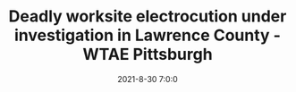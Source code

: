 ---
"title": "Deadly worksite electrocution under investigation in Lawrence County - WTAE Pittsburgh"
"date": "2021-8-30 7:0:0"
"feed_name": "GOOGLENEWSINDUSTRIAL"
"feed_website": "https://news.google.com/search?q=industrial%2Bincident&hl=en-US&gl=US&ceid=US:en"
"feed_rss": "https://news.google.com/rss/search?q=industrial%2Bincident&hl=en-US&gl=US&ceid=US:en"
"link": "https://www.wtae.com/article/lawrence-county-industrial-accident/37434575"
"file": "_posts/2021-1-1-2508d940e88e72284481bb2787c1e8df4d982b7c.md"
"accident": "1"
"drilling": "0"
---